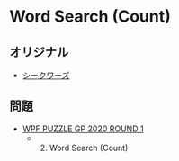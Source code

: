 # Word Search (Count)

## オリジナル
- [シークワーズ](wordsearch.md)

## 問題
- [WPF PUZZLE GP 2020 ROUND 1](../questions/wpfpgp2020-1.md)
	- 2. Word Search (Count)
